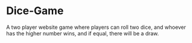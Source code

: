 # Dice-Game
A two player website game where players can roll two dice, and whoever has the higher number wins, and if equal, there will be a draw. 
